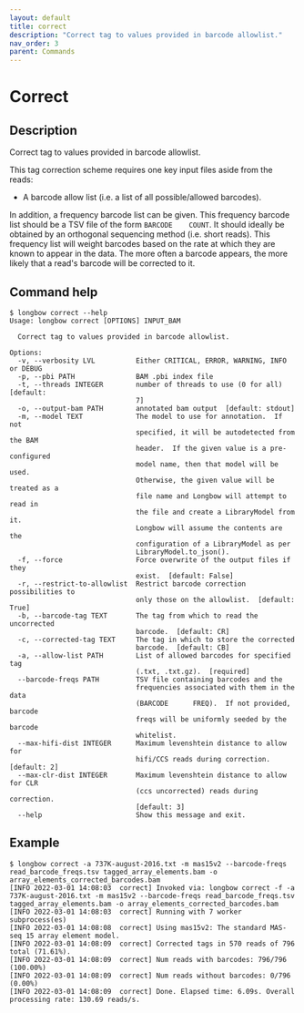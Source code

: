 ```yaml
---
layout: default
title: correct
description: "Correct tag to values provided in barcode allowlist."
nav_order: 3
parent: Commands
---
```


# Correct

## Description

Correct tag to values provided in barcode allowlist.

This tag correction scheme requires one key input files aside from the reads:
- A barcode allow list (i.e. a list of all possible/allowed barcodes).
  
In addition, a frequency barcode list can be given.  This frequency barcode list should be a TSV file of the form `BARCODE    COUNT`.  It should ideally be obtained by an orthogonal sequencing method (i.e. short reads).  This frequency list will weight barcodes based on the rate at which they are known to appear in the data.  The more often a barcode appears, the more likely that a read's barcode will be corrected to it.  

## Command help

```shell
$ longbow correct --help
Usage: longbow correct [OPTIONS] INPUT_BAM

  Correct tag to values provided in barcode allowlist.

Options:
  -v, --verbosity LVL          Either CRITICAL, ERROR, WARNING, INFO or DEBUG
  -p, --pbi PATH               BAM .pbi index file
  -t, --threads INTEGER        number of threads to use (0 for all)  [default:
                               7]
  -o, --output-bam PATH        annotated bam output  [default: stdout]
  -m, --model TEXT             The model to use for annotation.  If not
                               specified, it will be autodetected from the BAM
                               header.  If the given value is a pre-configured
                               model name, then that model will be used.
                               Otherwise, the given value will be treated as a
                               file name and Longbow will attempt to read in
                               the file and create a LibraryModel from it.
                               Longbow will assume the contents are the
                               configuration of a LibraryModel as per
                               LibraryModel.to_json().
  -f, --force                  Force overwrite of the output files if they
                               exist.  [default: False]
  -r, --restrict-to-allowlist  Restrict barcode correction possibilities to
                               only those on the allowlist.  [default: True]
  -b, --barcode-tag TEXT       The tag from which to read the uncorrected
                               barcode.  [default: CR]
  -c, --corrected-tag TEXT     The tag in which to store the corrected
                               barcode.  [default: CB]
  -a, --allow-list PATH        List of allowed barcodes for specified tag
                               (.txt, .txt.gz).  [required]
  --barcode-freqs PATH         TSV file containing barcodes and the
                               frequencies associated with them in the data
                               (BARCODE      FREQ).  If not provided, barcode
                               freqs will be uniformly seeded by the barcode
                               whitelist.
  --max-hifi-dist INTEGER      Maximum levenshtein distance to allow for
                               hifi/CCS reads during correction.  [default: 2]
  --max-clr-dist INTEGER       Maximum levenshtein distance to allow for CLR
                               (ccs uncorrected) reads during correction.
                               [default: 3]
  --help                       Show this message and exit.

```

## Example
```shell
$ longbow correct -a 737K-august-2016.txt -m mas15v2 --barcode-freqs read_barcode_freqs.tsv tagged_array_elements.bam -o array_elements_corrected_barcodes.bam
[INFO 2022-03-01 14:08:03  correct] Invoked via: longbow correct -f -a 737K-august-2016.txt -m mas15v2 --barcode-freqs read_barcode_freqs.tsv tagged_array_elements.bam -o array_elements_corrected_barcodes.bam
[INFO 2022-03-01 14:08:03  correct] Running with 7 worker subprocess(es)
[INFO 2022-03-01 14:08:08  correct] Using mas15v2: The standard MAS-seq 15 array element model.
[INFO 2022-03-01 14:08:09  correct] Corrected tags in 570 reads of 796 total (71.61%).
[INFO 2022-03-01 14:08:09  correct] Num reads with barcodes: 796/796 (100.00%)
[INFO 2022-03-01 14:08:09  correct] Num reads without barcodes: 0/796 (0.00%)
[INFO 2022-03-01 14:08:09  correct] Done. Elapsed time: 6.09s. Overall processing rate: 130.69 reads/s.
```
